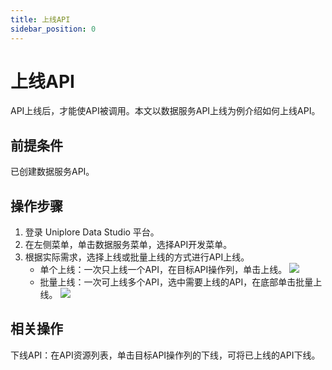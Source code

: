 ```yaml
---
title: 上线API
sidebar_position: 0
---
```


# 上线API
API上线后，才能使API被调用。本文以数据服务API上线为例介绍如何上线API。

## 前提条件
已创建数据服务API。

## 操作步骤
1. 登录 Uniplore Data Studio 平台。
2. 在左侧菜单，单击数据服务菜单，选择API开发菜单。
3. 根据实际需求，选择上线或批量上线的方式进行API上线。
    - 单个上线：一次只上线一个API，在目标API操作列，单击上线。
    [![](https://uniplore-docs.oss-cn-chengdu.aliyuncs.com/datastudio/data-service/online-api.png)](https://uniplore-docs.oss-cn-chengdu.aliyuncs.com/datastudio/data-service/online-api.png)
    - 批量上线：一次可上线多个API，选中需要上线的API，在底部单击批量上线。
    [![](https://uniplore-docs.oss-cn-chengdu.aliyuncs.com/datastudio/data-service/batch-online-api.png)](https://uniplore-docs.oss-cn-chengdu.aliyuncs.com/datastudio/data-service/batch-online-api.png)

## 相关操作
下线API：在API资源列表，单击目标API操作列的下线，可将已上线的API下线。
